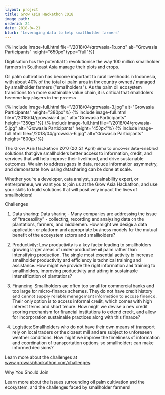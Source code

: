 ```yaml
---
layout: project
title: Grow Asia Hackathon 2018
image_path: 
orderid: 24
date: 2018-04-21
blurb: 'Leveraging data to help smallholder farmers'
---
```


{% include image-full.html file="/2018/04/growasia-1b.png" alt="Growasia Participants" height="650px" type="full"%}

<!--more-->
Digitisation has the potential to revolutionise the way 100 million smallholder farmers in Southeast Asia manage their plots and crops. 

Oil palm cultivation has become important to rural livelihoods in Indonesia, with about 40% of the total oil palm area in the country owned / managed by smallholder farmers ("smallholders"). As the palm oil ecosystem transitions to a more sustainable value chain, it is critical that smalldolers become key players in the process. 


{% include image-full.html file="/2018/04/growasia-3.jpg" alt="Growasia Participants" height="380px"%}
{% include image-full.html file="/2018/04/growasia-4.jpg" alt="Growasia Participants" height="350px"%}
{% include image-full.html file="/2018/04/growasia-5.jpg" alt="Growasia Participants" height="450px"%}
{% include image-full.html file="/2018/04/growasia-6.jpg" alt="Growasia Participants" height="600px"%}

The Grow Asia Hackathon 2018 (20-21 April) aims to uncover data-enabled solutions that give smallholders better access to information, credit, and services that will help improve their livelihood, and drive sustainable outcomes. We aim to address gaps in data, reduce information asymmetry, and demonstrate how using datasharing can be done at scale. 

Whether you're a developer, data analyst, sustainability expert, or entrerpreneur, we want you to join us at the Grow Asia Hackathon, and use your skills to build solutions that will positively impact the lives of smallholders!

Challenges

1. Data sharing: Data sharing - Many companies are addressing the issue of “traceability” - collecting, recording and analysing data on the plantations, farmers, and middlemen. How might we design a data application or platform and appropriate business models for the mutual benefit of the ecosystem actors and smallholders?

2.  Productivity: Low productivity is a key factor leading to smallholders growing larger areas of under-productive oil palm rather than intensifying production. The single most essential activity to increase smallholder productivity and efficiency is technical training and assistance. How might we provide the right information and training to smallholders, improving productivity and aiding in sustainable intensification of plantations?

3.  Financing: Smallholders are often too small for commercial banks and too large for micro-finance schemes. They do not have credit history and cannot supply reliable management information to access finance. Their only option is to access informal credit, which comes with high interest terms and short tenure. How might we devise a new credit scoring mechanism for financial institutions to extend credit, and allow for incorporation sustainable practices along with this finance?

4.  Logistics: Smallholders who do not have their own means of transport rely on local traders or the closest mill and are subject to unforeseen weather conditions. How might we improve the timeliness of information and coordination of transportation options, so smallholders can make informed decisions?


Learn more about the challenges at www.growasiahackathon.com/challenges.  

Why You Should Join

Learn more about the issues surrounding oil palm cultivation and the ecosystem, and the challenges faced by smallholder farmers! 

